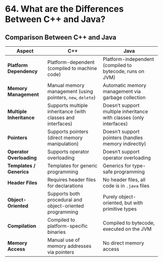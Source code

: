 # 64. What are the Differences Between C++ and Java?

## Comparison Between C++ and Java

| **Aspect**               | **C++**                                          | **Java**                                                      |
|--------------------------|--------------------------------------------------|---------------------------------------------------------------|
| **Platform Dependency**  | Platform-dependent (compiled to machine code)    | Platform-independent (compiled to bytecode, runs on JVM)      |
| **Memory Management**    | Manual memory management (using pointers, `new`, `delete`) | Automatic memory management via garbage collection            |
| **Multiple Inheritance** | Supports multiple inheritance (with classes and interfaces) | Doesn’t support multiple inheritance with classes (only interfaces) |
| **Pointers**             | Supports pointers (direct memory manipulation)   | Doesn’t support pointers (handles memory indirectly)          |
| **Operator Overloading** | Supports operator overloading                    | Doesn’t support operator overloading                          |
| **Templates / Generics** | Templates for generic programming                | Generics for type-safe programming                            |
| **Header Files**         | Requires header files for declarations           | No header files, all code is in `.java` files                  |
| **Object-Oriented**      | Supports both procedural and object-oriented programming | Purely object-oriented, but with primitive types             |
| **Compilation**          | Compiled to platform-specific binaries           | Compiled to bytecode, executed on the JVM                     |
| **Memory Access**        | Manual use of memory addresses via pointers      | No direct memory access                                       |
